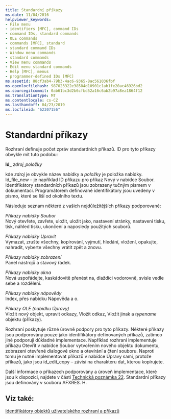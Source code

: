 ```yaml
---
title: Standardní příkazy
ms.date: 11/04/2016
helpviewer_keywords:
- File menu
- identifiers [MFC], command IDs
- command IDs, standard commands
- OLE commands
- commands [MFC], standard
- standard command IDs
- Window menu commands
- standard commands
- View menu commands
- Edit menu standard commands
- Help [MFC], menus
- programmer-defined IDs [MFC]
ms.assetid: 88cf3ab4-79b3-4ac6-9365-8ac561036fbf
ms.openlocfilehash: 987023322e38584d10901c1ab1fe20ac46926bd2
ms.sourcegitcommit: 0ab61bc3d2b6cfbd52a16c6ab2b97a8ea1864f12
ms.translationtype: MT
ms.contentlocale: cs-CZ
ms.lasthandoff: 04/23/2019
ms.locfileid: "62307156"
---
```

# <a name="standard-commands"></a>Standardní příkazy

Rozhraní definuje počet zpráv standardních příkazů. ID pro tyto příkazy obvykle mít tuto podobu:

**Id_** *zdroj*_*položky*

kde *zdroj* je obvykle název nabídky a *položky* je položka nabídky. Id_file_new – je například ID příkazu pro příkaz Nový v nabídce Soubor. Identifikátory standardních příkazů jsou zobrazeny tučným písmem v dokumentaci. Programátorem definované identifikátory jsou uvedeny v písmo, které se liší od okolního textu.

Následuje seznam některé z vašich nejdůležitějších příkazy podporované:

*Příkazy nabídky Soubor*<br/>
Nový otevřete, zavřete, uložit, uložit jako, nastavení stránky, nastavení tisku, tisk, náhled tisku, ukončení a naposledy použitých souborů.

*Příkazy nabídky Upravit*<br/>
Vymazat, zrušte všechny, kopírování, vyjmutí, hledání, vložení, opakujte, nahradit, vyberte všechny vrátit zpět a znovu.

*Příkazy nabídky zobrazení*<br/>
Panel nástrojů a stavový řádek.

*Příkazy nabídky okna*<br/>
Nová uspořádejte, kaskádovitě přenést na, dlaždici vodorovně, svisle vedle sebe a rozdělení.

*Příkazy nabídky nápovědy*<br/>
Index, přes nabídku Nápověda a o.

*Příkazy OLE (nabídku Úpravy)*<br/>
Vložit nový objekt, upravit odkazy, Vložit odkaz, Vložit jinak a *typename* objektu (příkazy).

Rozhraní poskytuje různé úrovně podpory pro tyto příkazy. Některé příkazy jsou podporovány pouze jako identifikátory definovaných příkazů, zatímco jiné podporují důkladné implementace. Například rozhraní implementuje příkazu Otevřít v nabídce Soubor vytvořením nového objektu dokumentu, zobrazení otevřené dialogové okno a otevírání a čtení souboru. Naproti tomu je nutné implementovat příkazů v nabídce Úpravy sami, protože příkazů, jako jsou id_edit_copy – závisí na charakteru dat, kterou kopírujete.

Další informace o příkazech podporovány a úroveň implementace, které jsou k dispozici, najdete v části [Technická poznámka 22](../mfc/tn022-standard-commands-implementation.md). Standardní příkazy jsou definovány v souboru AFXRES. H.

## <a name="see-also"></a>Viz také:

[Identifikátory objektů uživatelského rozhraní a příkazů](../mfc/user-interface-objects-and-command-ids.md)
